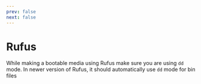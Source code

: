 ```yaml
---
prev: false
next: false
---
```


# Rufus

While making a bootable media using Rufus make sure you are using `dd` mode. In newer version of Rufus, it should
automatically use `dd` mode for bin files